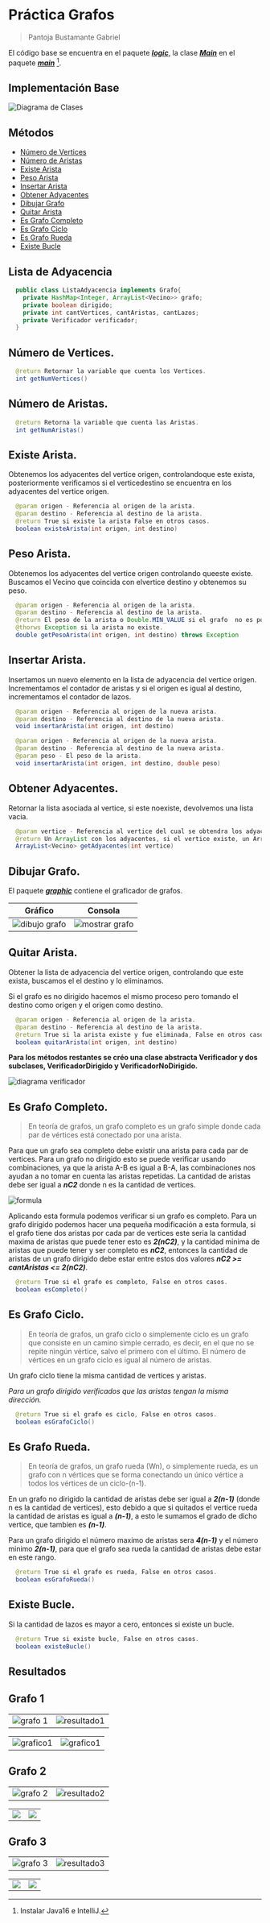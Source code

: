 # **Práctica Grafos**
> Pantoja Bustamante Gabriel

El código base se encuentra en el paquete [***logic***](https://github.com/GabrielPB96/GrafoPractica1/tree/master/src/logic), la clase [***Main***](https://github.com/GabrielPB96/GrafoPractica1/tree/master/src/main/Main.java) en el paquete [***main***](https://github.com/GabrielPB96/GrafoPractica1/tree/master/src/main) [^1].

## **Implementación Base**

![Diagrama de Clases](./assets/diagramaG.png "Diagrama")

## **Métodos**
- [Número de Vertices](#número-de-vertices)
- [Número de Aristas](#número-de-aristas)
- [Existe Arista](#existe-arista)
- [Peso Arista](#peso-arista)
- [Insertar Arista](#insertar-arista)
- [Obtener Adyacentes](#obtener-adyacentes)
- [Dibujar Grafo](#dibujar-grafo)
- [Quitar Arista](#quitar-arista)
- [Es Grafo Completo](#es-grafo-completo)
- [Es Grafo Ciclo](#es-grafo-ciclo)
- [Es Grafo Rueda](#es-grafo-rueda)
- [Existe Bucle](#existe-bucle)

## **Lista de Adyacencia**

```java
  public class ListaAdyacencia implements Grafo{
    private HashMap<Integer, ArrayList<Vecino>> grafo;
    private boolean dirigido;
    private int cantVertices, cantAristas, cantLazos;
    private Verificador verificador;
  }
```

## **Número de Vertices.**

```java
  @return Retornar la variable que cuenta los Vertices.
  int getNumVertices()
```

## **Número de Aristas.**

```java
  @return Retorna la variable que cuenta las Aristas.
  int getNumAristas()
```

## **Existe Arista.**
Obtenemos los adyacentes del vertice origen, controlandoque    este exista, posteriormente verificamos si el verticedestino se   encuentra en los adyacentes del vertice origen.
```java
  @param origen - Referencia al origen de la arista.
  @param destino - Referencia al destino de la arista.
  @return True si existe la arista False en otros casos.
  boolean existeArista(int origen, int destino)
```
## **Peso Arista.**
Obtenemos los adyacentes del vertice origen controlando queeste    existe. Buscamos el Vecino que coincida con elvertice destino y   obtenemos su peso.

```java
  @param origen - Referencia al origen de la arista.
  @param destino - Referencia al destino de la arista.
  @return El peso de la arista o Double.MIN_VALUE si el grafo  no es ponderado. 
  @thorws Exception si la arista no existe.
  double getPesoArista(int origen, int destino) throws Exception
```

## **Insertar Arista.**
Insertamos un nuevo elemento en la lista de adyacencia del vertice origen. Incrementamos el contador de aristas y si el     origen es igual al destino, incrementamos el contador de lazos.

```java
  @param origen - Referencia al origen de la nueva arista.
  @param destino - Referencia al destino de la nueva arista.
  void insertarArista(int origen, int destino)
```

```java
  @param origen - Referencia al origen de la nueva arista.
  @param destino - Referencia al destino de la nueva arista.
  @param peso - El peso de la arista.
  void insertarArista(int origen, int destino, double peso)
```

## **Obtener Adyacentes.**
Retornar la lista asociada al vertice, si este noexiste,     devolvemos una lista vacia.

```java
  @param vertice - Referencia al vertice del cual se obtendra los adyacentes.
  @return Un ArrayList con los adyacentes, si el vertice existe, un ArryaList vacio en otros casos.
  ArrayList<Vecino> getAdyacentes(int vertice)
```

## **Dibujar Grafo.**

El paquete [***graphic***](https://github.com/GabrielPB96/GrafoPractica1/tree/master/src/graphic) contiene el graficador de grafos.

|              <center>Gráfico</center>          |  <center>Consola</center>     |
|-------------------------------|-------------|
| ![dibujo grafo](./assets/dibujoGrafo.png)   | ![mostrar grafo](./assets/outGrafo.png)   |


## **Quitar Arista.**

Obtener la lista de adyacencia del vertice origen, controlando que este exista, buscamos el el destino y lo eliminamos.

Si el grafo es no dirigido hacemos el mismo proceso pero tomando el destino como origen y el origen como destino.

```java
  @param origen - Referencia al origen de la arista.
  @param destino - Referencia al destino de la arista.
  @return True si la arista existe y fue eliminada, False en otros casos.
  boolean quitarArista(int origen, int destino)
```


**Para los métodos restantes se créo una clase abstracta Verificador y dos subclases, VerificadorDirigido y VerificadorNoDirigido.**

![diagrama verificador](./assets/diagramaV.png)

## **Es Grafo Completo.**

> En teoría de grafos, un grafo completo es un grafo simple donde cada par de vértices está conectado por una arista.

Para que un grafo sea completo debe existir una arista para cada    par de vertices.
Para un grafo no dirigido esto se puede verificar usando   combinaciones, ya que la arista A-B es igual a B-A, las   combinaciones nos ayudan a no tomar en cuenta las aristas repetidas.
La cantidad de aristas debe ser igual a **_nC2_** donde n es la   cantidad de vertices.

![formula](./assets/f1.png)

Aplicando esta formula podemos verificar si un grafo es completo.
Para un grafo dirigido podemos hacer una pequeña modificación a     esta formula, si el grafo tiene dos aristas por cada par de     vertices este seria la cantidad maxima de aristas que puede     tener esto es ***2(nC2)***, y la cantidad minima de aristas que   puede tener y ser completo es **_nC2_**, entonces la cantidad de    aristas de un grafo dirigido debe estar entre estos dos valores   ***nC2 >= cantAristas <= 2(nC2)***.

```java
  @return True si el grafo es completo, False en otros casos.
  boolean esCompleto()
```

## **Es Grafo Ciclo.**

> En teoría de grafos, un grafo ciclo o simplemente ciclo es un grafo que consiste en un camino simple cerrado, es decir, en el que no se repite ningún vértice, salvo el primero con el último. El número de vértices en un grafo ciclo es igual al número de aristas.

Un grafo ciclo tiene la misma cantidad de vertices y aristas.

*Para un grafo dirigido verificados que las aristas tengan la misma dirección.*

```java
  @return True si el grafo es ciclo, False en otros casos.
  boolean esGrafoCiclo()
```

## **Es Grafo Rueda.**

> En teoría de grafos, un grafo rueda (Wn), o simplemente rueda, es un grafo con n vértices que se forma conectando un único vértice a todos los vértices de un ciclo-(n-1).

En un grafo no dirigido la cantidad de aristas debe ser igual a ***2(n-1)*** (donde n es la cantidad de vertices), esto debido a que si quitados el vertice rueda la cantidad de aristas es igual a ***(n-1)***, a esto le sumamos el grado de dicho vertice, que tambien es ***(n-1)***.

Para un grafo dirigido el número maximo de aristas sera ***4(n-1)*** y el número minimo ***2(n-1)***, para que el grafo sea rueda la cantidad de aristas debe estar en este rango.

```java
  @return True si el grafo es rueda, False en otros casos.
  boolean esGrafoRueda()
```

## **Existe Bucle.**

Si la cantidad de lazos es mayor a cero, entonces si existe un bucle.

```java
  @return True si existe bucle, False en otros casos.
  boolean existeBucle()
```


## **Resultados**
## Grafo 1

|      |      |
|------|------|
|![grafo 1](./assets/grafo1.png)|![resultado1](./assets/resultado1.png)|

|      |      |
|------|------|
|![grafico1](./assets/gR1.png)|![grafico1](./assets/gR12.png)|



## Grafo 2

|      |      |
|------|------|
|![grafo 2](./assets/grafo2.png)|![resultado2](./assets/resultado2.png)|

|||
|-----|-----|
|![](./assets/gR2.png)|![](./assets/gR21.png)|

## Grafo 3

|      |      |
|------|------|
|![grafo 3](./assets/grafo3.png)|![resultado3](./assets/resultado3.png)|

|      |      |
|------|------|
|![](./assets/gR3.png)|![](./assets/gR31.png)|


[^1]: Instalar Java16 e IntelliJ.
